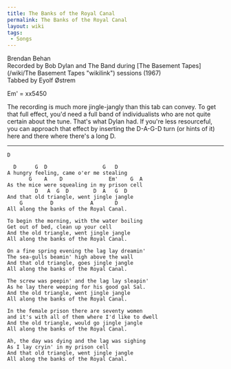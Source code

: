 ```yaml
---
title: The Banks of the Royal Canal
permalink: The Banks of the Royal Canal
layout: wiki
tags:
 - Songs
---
```


Brendan Behan  
Recorded by Bob Dylan and The Band during [The Basement
Tapes](/wiki/The Basement Tapes "wikilink") sessions (1967)  
Tabbed by Eyolf Østrem

Em' = xx5450

The recording is much more jingle-jangly than this tab can convey. To
get that full effect, you'd need a full band of individualists who are
not quite certain about the tune. That's what Dylan had. If you're less
resourceful, you can approach that effect by inserting the D-A-G-D turn
(or hints of it) here and there where there's a long D.

* * * * *

    D

      D      G  D                  G   D
    A hungry feeling, came o'er me stealing
           G    A    D               Em'    G  A
    As the mice were squealing in my prison cell
             D   A  G  D        D  A   G  D
    And that old triangle, went jingle jangle
        G         D            A       D
    All along the banks of the Royal Canal.

    To begin the morning, with the water boiling
    Get out of bed, clean up your cell
    And the old triangle, went jingle jangle
    All along the banks of the Royal Canal.

    On a fine spring evening the lag lay dreamin'
    The sea-gulls beamin' high above the wall
    And that old triangle, goes jingle jangle
    All along the banks of the Royal Canal.

    The screw was peepin' and the lag lay sleapin'
    As he lay there weeping for his good gal Sal.
    And the old triangle, went jingle jangle
    All along the banks of the Royal Canal.

    In the female prison there are seventy women
    and it's with all of them where I'd like to dwell
    And the old triangle, would go jingle jangle
    All along the banks of the Royal Canal.

    Ah, the day was dying and the lag was sighing
    As I lay cryin' in my prison cell
    And that old triangle, went jingle jangle
    All along the banks of the Royal Canal.
